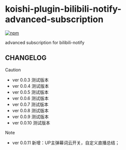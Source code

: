 # koishi-plugin-bilibili-notify-advanced-subscription

[![npm](https://img.shields.io/npm/v/koishi-plugin-bilibili-notify-advanced-subscription?style=flat-square)](https://www.npmjs.com/package/koishi-plugin-bilibili-notify-advanced-subscription)

advanced subscription for bilibili-notify

## CHANGELOG

> [!CAUTION]
> - ver 0.0.3 测试版本
> - ver 0.0.4 测试版本
> - ver 0.0.5 测试版本
> - ver 0.0.6 测试版本
> - ver 0.0.7 测试版本
> - ver 0.0.8 测试版本
> - ver 0.0.9 测试版本
> - ver 0.0.10 测试版本

> [!NOTE]
> - ver 0.0.11 新增：UP主弹幕词云开关，自定义直播总结；